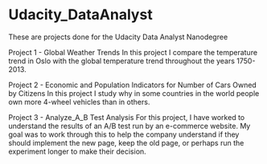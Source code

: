 # Udacity_DataAnalyst

These are projects done for the Udacity Data Analyst Nanodegree

Project 1 - Global Weather Trends
In this project I compare the temperature trend in Oslo with the global temperature trend throughout the years 1750-2013.

Project 2 - Economic and Population Indicators for Number of Cars Owned by Citizens
In this project I study why in some countries in the world people own more 4-wheel vehicles than in others.

Project 3 - Analyze_A_B Test Analysis
For this project, I have worked to understand the results of an A/B test run by an e-commerce website. My goal was to work through this to help the company understand if they should implement the new page, keep the old page, or perhaps run the experiment longer to make their decision.
